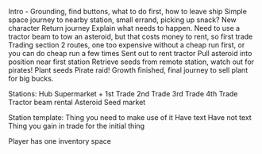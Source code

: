 
Intro - Grounding, find buttons, what to do first, how to leave ship
Simple space journey to nearby station, small errand, picking up snack?
New character
Return journey
Explain what needs to happen. Need to use a tractor beam to tow an asteroid, but that costs money to rent, so first trade
Trading section 2 routes, one too expensive without a cheap run first, or you can do cheap run a few times
Sent out to rent tractor
Pull asteroid into position near first station
Retrieve seeds from remote station, watch out for pirates!
Plant seeds
Pirate raid!
Growth finished, final journey to sell plant for big bucks.


Stations:
 Hub
 Supermarket + 1st Trade
 2nd Trade
 3rd Trade
 4th Trade
 Tractor beam rental
 Asteroid
 Seed market

Station template:
  Thing you need to make use of it
  Have text
  Have not text
  Thing you gain in trade for the initial thing

Player has one inventory space
